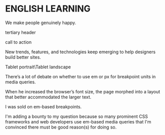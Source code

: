 # ENGLISH LEARNING

We make people genuinely happy.

tertiary header

call to action

New trends, features, and technologies keep emerging to help designers build better sites.

Tablet portrait\Tablet landscape

There’s a lot of debate on whether to use em or px for breakpoint units in media queries.

When he increased the browser’s font size, the page morphed into a layout that better accommodated the larger text. 

I was sold on em-based breakpoints.

I'm adding a bounty to my question because so many prominent CSS frameworks and web developers use em-based media queries that I'm convinced there must be good reason(s) for doing so.


